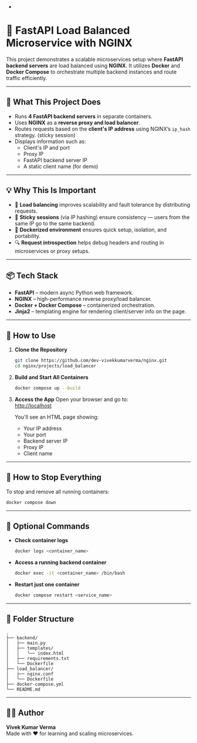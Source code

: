 -

# 🔁 FastAPI Load Balanced Microservice with NGINX

This project demonstrates a scalable microservices setup where **FastAPI backend servers** are load balanced using **NGINX**. It utilizes **Docker** and **Docker Compose** to orchestrate multiple backend instances and route traffic efficiently.

---

## 📌 What This Project Does

- Runs **4 FastAPI backend servers** in separate containers.
- Uses **NGINX** as a **reverse proxy and load balancer**.
- Routes requests based on the **client's IP address** using NGINX’s `ip_hash` strategy. (sticky session)
- Displays information such as:
  - Client's IP and port
  - Proxy IP
  - FastAPI backend server IP
  - A static client name (for demo)

---

## 💡 Why This Is Important

- 🔀 **Load balancing** improves scalability and fault tolerance by distributing requests.
- 🧠 **Sticky sessions** (via IP hashing) ensure consistency — users from the same IP go to the same backend.
- 🐳 **Dockerized environment** ensures quick setup, isolation, and portability.
- 🔍 **Request introspection** helps debug headers and routing in microservices or proxy setups.

---

## 📦 Tech Stack

- **FastAPI** – modern async Python web framework.
- **NGINX** – high-performance reverse proxy/load balancer.
- **Docker + Docker Compose** – containerized orchestration.
- **Jinja2** – templating engine for rendering client/server info on the page.

---

## 🚀 How to Use

1. **Clone the Repository**
   ```bash
   git clone https://github.com/dev-vivekkumarverma/nginx.git
   cd nginx/projects/load_balancer
   ```

2. **Build and Start All Containers**
   ```bash
   docker compose up --build
   ```

3. **Access the App**
   Open your browser and go to:  
   [http://localhost](http://localhost)

   You'll see an HTML page showing:
   - Your IP address
   - Your port
   - Backend server IP
   - Proxy IP
   - Client name

---

## 🛑 How to Stop Everything

To stop and remove all running containers:
```bash
docker compose down
```

---

## 🧪 Optional Commands

- **Check container logs**
  ```bash
  docker logs <container_name>
  ```

- **Access a running backend container**
  ```bash
  docker exec -it <container_name> /bin/bash
  ```

- **Restart just one container**
  ```bash
  docker compose restart <service_name>
  ```

---

## 🧩 Folder Structure

```
.
├── backend/
│   ├── main.py
│   ├── templates/
│   │   └── index.html
│   ├── requirements.txt
│   └── Dockerfile
├── load_balancer/
│   ├── nginx.conf
│   └── Dockerfile
├── docker-compose.yml
└── README.md
```

---

## 🙋‍♂️ Author

**Vivek Kumar Verma**  
Made with ❤️ for learning and scaling microservices.

